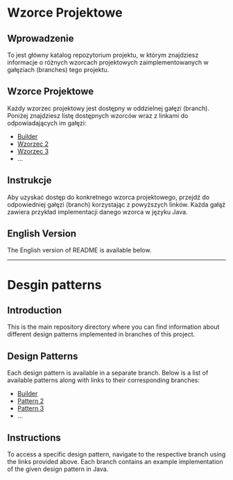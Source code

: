 # Wzorce Projektowe

## Wprowadzenie
To jest główny katalog repozytorium projektu, w którym znajdziesz informacje o różnych wzorcach projektowych zaimplementowanych w gałęziach (branches) tego projektu.

## Wzorce Projektowe
Każdy wzorzec projektowy jest dostępny w oddzielnej gałęzi (branch). Poniżej znajdziesz listę dostępnych wzorców wraz z linkami do odpowiadających im gałęzi:

- [Builder](https://github.com/pitbroo/design-patterns/tree/builder)
- [Wzorzec 2](link-do-gałęzi-2)
- [Wzorzec 3](link-do-gałęzi-3)
- ...

## Instrukcje
Aby uzyskać dostęp do konkretnego wzorca projektowego, przejdź do odpowiedniej gałęzi (branch) korzystając z powyższych linków. Każda gałąź zawiera przykład implementacji danego wzorca w języku Java.

## English Version

The English version of README is available below.

---

# Desgin patterns

## Introduction
This is the main repository directory where you can find information about different design patterns implemented in branches of this project.

## Design Patterns
Each design pattern is available in a separate branch. Below is a list of available patterns along with links to their corresponding branches:

- [Builder](https://github.com/pitbroo/design-patterns/tree/builder)
- [Pattern 2](link-to-branch-2)
- [Pattern 3](link-to-branch-3)
- ...

## Instructions
To access a specific design pattern, navigate to the respective branch using the links provided above. Each branch contains an example implementation of the given design pattern in Java.

